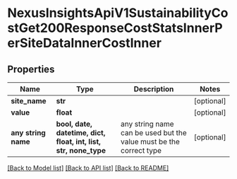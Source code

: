 # NexusInsightsApiV1SustainabilityCostGet200ResponseCostStatsInnerPerSiteDataInnerCostInner


## Properties
Name | Type | Description | Notes
------------ | ------------- | ------------- | -------------
**site_name** | **str** |  | [optional] 
**value** | **float** |  | [optional] 
**any string name** | **bool, date, datetime, dict, float, int, list, str, none_type** | any string name can be used but the value must be the correct type | [optional]

[[Back to Model list]](../README.md#documentation-for-models) [[Back to API list]](../README.md#documentation-for-api-endpoints) [[Back to README]](../README.md)



